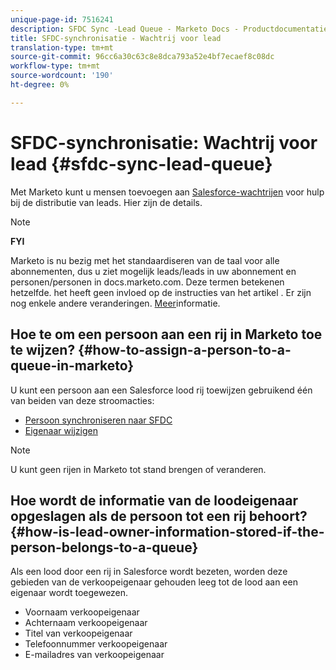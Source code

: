 ```yaml
---
unique-page-id: 7516241
description: SFDC Sync -Lead Queue - Marketo Docs - Productdocumentatie
title: SFDC-synchronisatie - Wachtrij voor lead
translation-type: tm+mt
source-git-commit: 96cc6a30c63c8e8dca793a52e4bf7ecaef8c08dc
workflow-type: tm+mt
source-wordcount: '190'
ht-degree: 0%

---
```



# SFDC-synchronisatie: Wachtrij voor lead {#sfdc-sync-lead-queue}

Met Marketo kunt u mensen toevoegen aan [Salesforce-wachtrijen](https://help.salesforce.com/apex/HTViewHelpDoc?id=queues_overview.htm) voor hulp bij de distributie van leads. Hier zijn de details.

>[!NOTE]
>
>**FYI**
>
>Marketo is nu bezig met het standaardiseren van de taal voor alle abonnementen, dus u ziet mogelijk leads/leads in uw abonnement en personen/personen in docs.marketo.com. Deze termen betekenen hetzelfde. het heeft geen invloed op de instructies van het artikel . Er zijn nog enkele andere veranderingen. [Meer](http://docs.marketo.com/display/DOCS/Updates+to+Marketo+Terminology)informatie.

## Hoe te om een persoon aan een rij in Marketo toe te wijzen? {#how-to-assign-a-person-to-a-queue-in-marketo}

U kunt een persoon aan een Salesforce lood rij toewijzen gebruikend één van beiden van deze stroomacties:

* [Persoon synchroniseren naar SFDC](../../../../product-docs/core-marketo-concepts/smart-campaigns/salesforce-flow-actions/sync-person-to-sfdc.md)
* [Eigenaar wijzigen](../../../../product-docs/core-marketo-concepts/smart-campaigns/salesforce-flow-actions/change-owner.md)

>[!NOTE]
>
>U kunt geen rijen in Marketo tot stand brengen of veranderen.

## Hoe wordt de informatie van de loodeigenaar opgeslagen als de persoon tot een rij behoort? {#how-is-lead-owner-information-stored-if-the-person-belongs-to-a-queue}

Als een lood door een rij in Salesforce wordt bezeten, worden deze gebieden van de verkoopeigenaar gehouden leeg tot de lood aan een eigenaar wordt toegewezen.

* Voornaam verkoopeigenaar
* Achternaam verkoopeigenaar
* Titel van verkoopeigenaar
* Telefoonnummer verkoopeigenaar
* E-mailadres van verkoopeigenaar

